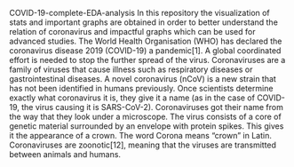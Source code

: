 COVID-19-complete-EDA-analysis
In this repository the visualization of stats and important graphs are obtained in order to 
better understand the relation of coronavirus and impactful graphs which can be used for advanced studies.
The World Health Organisation (WHO) has declared the coronavirus disease 2019 (COVID-19) 
a pandemic[1]. A global coordinated effort is needed to stop the further spread of the virus. 
Coronaviruses are a family of viruses that cause illness such as respiratory diseases or 
gastrointestinal diseases.
A novel coronavirus (nCoV) is a new strain that has not been identified in humans previously.
Once scientists determine exactly what coronavirus it is, they give it a name (as in the case 
of COVID-19, the virus causing it is SARS-CoV-2).
Coronaviruses got their name from the way that they look under a microscope. The virus consists
of a core of genetic material surrounded by an envelope with protein spikes. This gives it the 
appearance of a crown. The word Corona means “crown” in Latin.
Coronaviruses are zoonotic[12], meaning that the viruses are transmitted between animals and humans. 
